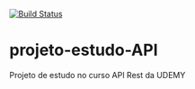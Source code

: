 [![Build Status](https://travis-ci.org/FelipeBersani/projeto-estudo-API.svg?branch=master)](https://travis-ci.org/FelipeBersani/projeto-estudo-API)
# projeto-estudo-API
Projeto de estudo no curso API Rest da UDEMY
